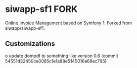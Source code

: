 siwapp-sf1 FORK
===============

Online Invoice Management based on Symfony 1.
Forked from siwapp/siwapp-sf1.

Customizations
--------------

o update dompdf to something like  version 0.6 (commit 54551d32450ce0085c1e1a88e5145016a69ec765)
